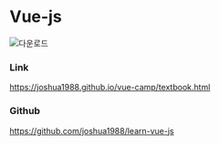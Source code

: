 # Vue-js

![다운로드](https://user-images.githubusercontent.com/28584213/103905409-ec0e0d00-5141-11eb-8e61-5de7b6a831b9.png)

### Link

https://joshua1988.github.io/vue-camp/textbook.html

### Github

https://github.com/joshua1988/learn-vue-js